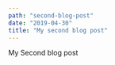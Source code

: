 ```yaml
---
path: "second-blog-post"
date: "2019-04-30"
title: "My second blog post"
---
```

My Second blog post
